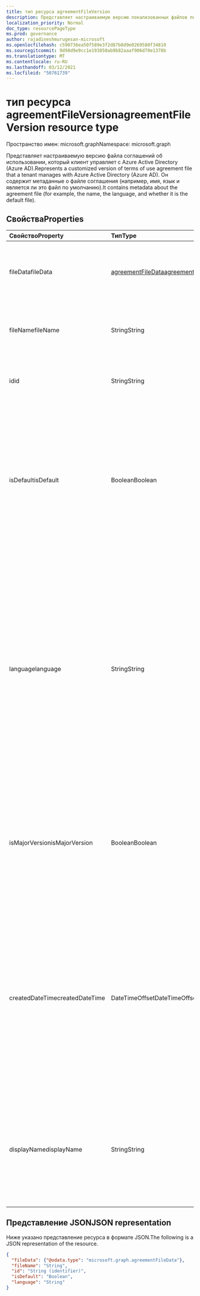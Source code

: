 ```yaml
---
title: тип ресурса agreementFileVersion
description: Представляет настраиваемую версию локализованных файлов политик условий соглашения об использовании в Azure Active Directory (Azure AD).
localization_priority: Normal
doc_type: resourcePageType
ms.prod: governance
author: rajadineshmurugesan-microsoft
ms.openlocfilehash: c590736ea50f589e3f2d87b8d9e0269580f34810
ms.sourcegitcommit: 9d98d9e9cc1e193850ab9b82aaaf906d70e1378b
ms.translationtype: MT
ms.contentlocale: ru-RU
ms.lasthandoff: 03/12/2021
ms.locfileid: "50761739"
---
```

# <a name="agreementfileversion-resource-type"></a><span data-ttu-id="b7e62-103">тип ресурса agreementFileVersion</span><span class="sxs-lookup"><span data-stu-id="b7e62-103">agreementFileVersion resource type</span></span>

<span data-ttu-id="b7e62-104">Пространство имен: microsoft.graph</span><span class="sxs-lookup"><span data-stu-id="b7e62-104">Namespace: microsoft.graph</span></span>

<span data-ttu-id="b7e62-105">Представляет настраиваемую версию файла соглашений об использовании, который клиент управляет с Azure Active Directory (Azure AD).</span><span class="sxs-lookup"><span data-stu-id="b7e62-105">Represents a customized version of terms of use agreement file that a tenant manages with Azure Active Directory (Azure AD).</span></span> <span data-ttu-id="b7e62-106">Он содержит метаданные о файле соглашения (например, имя, язык и является ли это файл по умолчанию).</span><span class="sxs-lookup"><span data-stu-id="b7e62-106">It contains metadata about the agreement file (for example, the name, the language, and whether it is the default file).</span></span>

## <a name="properties"></a><span data-ttu-id="b7e62-107">Свойства</span><span class="sxs-lookup"><span data-stu-id="b7e62-107">Properties</span></span>
| <span data-ttu-id="b7e62-108">Свойство</span><span class="sxs-lookup"><span data-stu-id="b7e62-108">Property</span></span>     | <span data-ttu-id="b7e62-109">Тип</span><span class="sxs-lookup"><span data-stu-id="b7e62-109">Type</span></span>        | <span data-ttu-id="b7e62-110">Описание</span><span class="sxs-lookup"><span data-stu-id="b7e62-110">Description</span></span> |
|:-------------|:------------|:------------|
|<span data-ttu-id="b7e62-111">fileData</span><span class="sxs-lookup"><span data-stu-id="b7e62-111">fileData</span></span>|[<span data-ttu-id="b7e62-112">agreementFileData</span><span class="sxs-lookup"><span data-stu-id="b7e62-112">agreementFileData</span></span>](agreementfiledata.md)|<span data-ttu-id="b7e62-113">Данные, которые представляют условия использования документа PDF.</span><span class="sxs-lookup"><span data-stu-id="b7e62-113">Data that represents the terms of use PDF document.</span></span> <span data-ttu-id="b7e62-114">Только для чтения.</span><span class="sxs-lookup"><span data-stu-id="b7e62-114">Read-only.</span></span>|
|<span data-ttu-id="b7e62-115">fileName</span><span class="sxs-lookup"><span data-stu-id="b7e62-115">fileName</span></span>|<span data-ttu-id="b7e62-116">String</span><span class="sxs-lookup"><span data-stu-id="b7e62-116">String</span></span>|<span data-ttu-id="b7e62-117">Имя файла соглашения (например, TOU.pdf).</span><span class="sxs-lookup"><span data-stu-id="b7e62-117">Name of the agreement file (for example, TOU.pdf).</span></span> <span data-ttu-id="b7e62-118">Только для чтения.</span><span class="sxs-lookup"><span data-stu-id="b7e62-118">Read-only.</span></span>|
|<span data-ttu-id="b7e62-119">id</span><span class="sxs-lookup"><span data-stu-id="b7e62-119">id</span></span>|<span data-ttu-id="b7e62-120">String</span><span class="sxs-lookup"><span data-stu-id="b7e62-120">String</span></span>|<span data-ttu-id="b7e62-121">Идентификатор объекта AgreementFileVersion.</span><span class="sxs-lookup"><span data-stu-id="b7e62-121">The identifier of the agreementFileVersion object.</span></span> <span data-ttu-id="b7e62-122">Только для чтения.</span><span class="sxs-lookup"><span data-stu-id="b7e62-122">Read-only.</span></span>|
|<span data-ttu-id="b7e62-123">isDefault</span><span class="sxs-lookup"><span data-stu-id="b7e62-123">isDefault</span></span>|<span data-ttu-id="b7e62-124">Boolean</span><span class="sxs-lookup"><span data-stu-id="b7e62-124">Boolean</span></span>|<span data-ttu-id="b7e62-125">Если ни один из языков не соответствует предпочтениям клиента, указывает, является ли это файл соглашения по умолчанию.</span><span class="sxs-lookup"><span data-stu-id="b7e62-125">If none of the languages matches the client preference, indicates whether this is the default agreement file .</span></span> <span data-ttu-id="b7e62-126">Если ни один из файлов не помечен как по умолчанию, первый из них рассматривается как по умолчанию.</span><span class="sxs-lookup"><span data-stu-id="b7e62-126">If none of the files are marked as default, the first one is treated as the default.</span></span> <span data-ttu-id="b7e62-127">Только для чтения.</span><span class="sxs-lookup"><span data-stu-id="b7e62-127">Read-only.</span></span>|
|<span data-ttu-id="b7e62-128">language</span><span class="sxs-lookup"><span data-stu-id="b7e62-128">language</span></span>|<span data-ttu-id="b7e62-129">String</span><span class="sxs-lookup"><span data-stu-id="b7e62-129">String</span></span>|<span data-ttu-id="b7e62-130">Язык файла соглашения в формате languagecode2-country/regioncode2.</span><span class="sxs-lookup"><span data-stu-id="b7e62-130">The language of the agreement file in the format languagecode2-country/regioncode2.</span></span> <span data-ttu-id="b7e62-131">languagecode2 — это код из двух букв более низкого уровня, полученный из ISO 639-1.</span><span class="sxs-lookup"><span data-stu-id="b7e62-131">languagecode2 is a lowercase two-letter code derived from ISO 639-1.</span></span> <span data-ttu-id="b7e62-132">country/regioncode2 является производным от ISO 3166 и обычно состоит из двух верхних букв или языкового тега BCP-47 (например, en-US).</span><span class="sxs-lookup"><span data-stu-id="b7e62-132">country/regioncode2 is derived from ISO 3166 and usually consists of two uppercase letters, or a BCP-47 language tag (for example, en-US).</span></span> <span data-ttu-id="b7e62-133">Только для чтения.</span><span class="sxs-lookup"><span data-stu-id="b7e62-133">Read-only.</span></span>|
|<span data-ttu-id="b7e62-134">isMajorVersion</span><span class="sxs-lookup"><span data-stu-id="b7e62-134">isMajorVersion</span></span>|<span data-ttu-id="b7e62-135">Boolean</span><span class="sxs-lookup"><span data-stu-id="b7e62-135">Boolean</span></span>|<span data-ttu-id="b7e62-136">Указывает, является ли файл соглашения основным обновлением версии.</span><span class="sxs-lookup"><span data-stu-id="b7e62-136">Indicates whether the agreement file is a major version update.</span></span> <span data-ttu-id="b7e62-137">Обновления основных версий недействительны для принятия соглашения на соответствующем языке.</span><span class="sxs-lookup"><span data-stu-id="b7e62-137">Major version updates invalidate the agreement's acceptances on the corresponding language.</span></span> |
|<span data-ttu-id="b7e62-138">createdDateTime</span><span class="sxs-lookup"><span data-stu-id="b7e62-138">createdDateTime</span></span>|<span data-ttu-id="b7e62-139">DateTimeOffset</span><span class="sxs-lookup"><span data-stu-id="b7e62-139">DateTimeOffset</span></span>|<span data-ttu-id="b7e62-140">Время даты, представляющее момент создания файла. Тип Timestamp представляет сведения о дате и времени в формате ISO 8601 и всегда находится во времени UTC.</span><span class="sxs-lookup"><span data-stu-id="b7e62-140">The date time representing when the file was created.The Timestamp type represents date and time information using ISO 8601 format and is always in UTC time.</span></span> <span data-ttu-id="b7e62-141">Например, значение полуночи 1 января 2014 г. в формате UTC выглядит так: "2014-01-01T00:00:00Z".</span><span class="sxs-lookup"><span data-stu-id="b7e62-141">For example, midnight UTC on Jan 1, 2014 would look like this: '2014-01-01T00:00:00Z'.</span></span>|
|<span data-ttu-id="b7e62-142">displayName</span><span class="sxs-lookup"><span data-stu-id="b7e62-142">displayName</span></span>|<span data-ttu-id="b7e62-143">String</span><span class="sxs-lookup"><span data-stu-id="b7e62-143">String</span></span>|<span data-ttu-id="b7e62-144">Локализованное отображение имени файла политики соглашения.</span><span class="sxs-lookup"><span data-stu-id="b7e62-144">Localized display name of the policy file of an agreement.</span></span> <span data-ttu-id="b7e62-145">Локализованное имя отображения отображается конечным пользователям, которые просматривают соглашение.</span><span class="sxs-lookup"><span data-stu-id="b7e62-145">The localized display name is shown to end users who view the agreement.</span></span>

## <a name="json-representation"></a><span data-ttu-id="b7e62-146">Представление JSON</span><span class="sxs-lookup"><span data-stu-id="b7e62-146">JSON representation</span></span>

<span data-ttu-id="b7e62-147">Ниже указано представление ресурса в формате JSON.</span><span class="sxs-lookup"><span data-stu-id="b7e62-147">The following is a JSON representation of the resource.</span></span>

<!-- {
  "blockType": "resource",
  "optionalProperties": [

  ],
  "@odata.type": "microsoft.graph.agreementFileVersion"
}-->

```json
{
  "fileData": {"@odata.type": "microsoft.graph.agreementFileData"},
  "fileName": "String",
  "id": "String (identifier)",
  "isDefault": "Boolean",
  "language": "String"
}

```

<!-- uuid: 8fcb5dbc-d5aa-4681-8e31-b001d5168d79
2015-10-25 14:57:30 UTC -->
<!--
{
  "type": "#page.annotation",
  "description": "agreementFileLocalization resource",
  "keywords": "",
  "section": "documentation",
  "tocPath": "",
  "suppressions": []
}
-->
